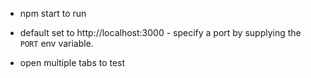 - npm start to run

- default set to http://localhost:3000 - specify a port by supplying the `PORT` env variable.

- open multiple tabs to test
